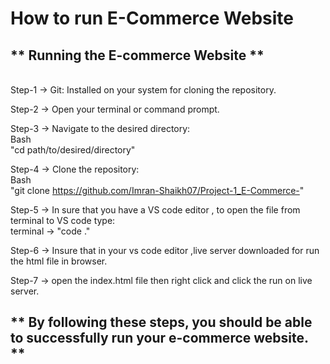 # How to run E-Commerce Website
## ** Running the E-commerce Website  **
<br>
Step-1 -> Git: Installed on your system for cloning the repository.

Step-2 -> Open your terminal or command prompt.

Step-3 -> Navigate to the desired directory:
<br>
          Bash
          <br>
          "cd path/to/desired/directory"

Step-4 -> Clone the repository:
<br>
          Bash
          <br>
          "git clone https://github.com/Imran-Shaikh07/Project-1_E-Commerce-"

Step-5 -> In sure that you have a VS code editor , to open the file from terminal to VS code type:
<br>
         terminal -> "code ."

Step-6 -> Insure that in your vs code editor ,live server downloaded for run the html file in browser.

Step-7 -> open the index.html file then right click and click the run on live server.

## ** By following these steps, you should be able to successfully run your e-commerce website. **
          
          
